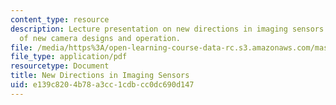 ```yaml
---
content_type: resource
description: Lecture presentation on new directions in imaging sensors and examples
  of new camera designs and operation.
file: /media/https%3A/open-learning-course-data-rc.s3.amazonaws.com/mas-531-computational-camera-and-photography-fall-2009/e139c8204b78a3cc1cdbcc0dc690d147_MITMAS_531F09_lec09_2b.pdf
file_type: application/pdf
resourcetype: Document
title: New Directions in Imaging Sensors
uid: e139c820-4b78-a3cc-1cdb-cc0dc690d147
---
```

